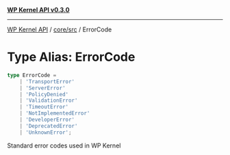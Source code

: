 [**WP Kernel API v0.3.0**](../../../README.md)

---

[WP Kernel API](../../../README.md) / [core/src](../README.md) / ErrorCode

# Type Alias: ErrorCode

```ts
type ErrorCode =
	| 'TransportError'
	| 'ServerError'
	| 'PolicyDenied'
	| 'ValidationError'
	| 'TimeoutError'
	| 'NotImplementedError'
	| 'DeveloperError'
	| 'DeprecatedError'
	| 'UnknownError';
```

Standard error codes used in WP Kernel
